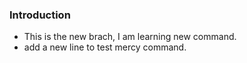 ### Introduction
- This is the new brach, I am learning new command.
- add a new line to test mercy command.
